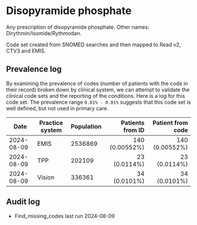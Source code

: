 # Disopyramide phosphate

Any prescription of disopyramide phosphate. Other names: Dirythmin/Isomide/Rythmodan.

Code set created from SNOMED searches and then mapped to Read v2, CTV3 and EMIS.

## Prevalence log

By examining the prevalence of codes (number of patients with the code in their record) broken down by clinical system, we can attempt to validate the clinical code sets and the reporting of the conditions. Here is a log for this code set. The prevalence range `0.01% - 0.01%` suggests that this code set is well defined, but not used in primary care.

| Date       | Practice system | Population | Patients from ID | Patient from code |
| ---------- | --------------- | ---------- | ---------------: | ----------------: |
| 2024-08-09 | EMIS            | 2536869    |   140 (0.00552%) |    140 (0.00552%) |
| 2024-08-09 | TPP             | 202109     |     23 (0.0114%) |      23 (0.0114%) |
| 2024-08-09 | Vision          | 336361     |     34 (0.0101%) |      34 (0.0101%) |

## Audit log

- Find_missing_codes last run 2024-08-09
